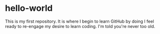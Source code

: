 # hello-world
This is my first repository. It is where I begin to learn GitHub by doing
I feel ready to re-engage my desire to learn coding. I'm told you're never too old.
